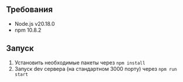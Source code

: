## Требования

- Node.js v20.18.0
- npm 10.8.2

## Запуск

1. Установить необходимые пакеты через `npm install`
2. Запуск dev сервера (на стандартном 3000 порту) через `npm run start`

